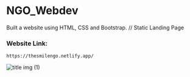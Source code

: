 # NGO_Webdev
Built a website using HTML, CSS and Bootstrap. // Static Landing Page


### Website Link:

    https://thesmilengo.netlify.app/

![title img (1)](https://user-images.githubusercontent.com/91251535/167366566-2fc77947-095e-45f2-8b49-85a8fa0328dc.png)
